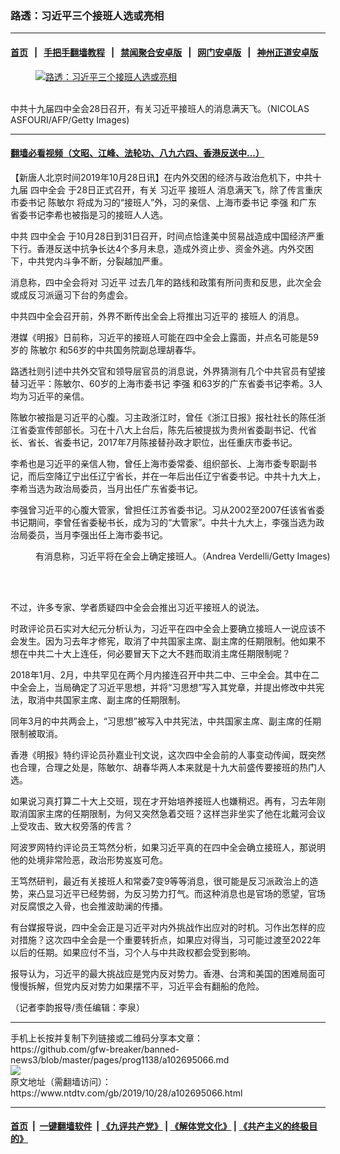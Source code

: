 ### 路透：习近平三个接班人选或亮相
------------------------

#### [首页](https://github.com/gfw-breaker/banned-news3/blob/master/README.md) &nbsp;&nbsp;|&nbsp;&nbsp; [手把手翻墙教程](https://github.com/gfw-breaker/guides/wiki) &nbsp;&nbsp;|&nbsp;&nbsp; [禁闻聚合安卓版](https://github.com/gfw-breaker/bn-android) &nbsp;&nbsp;|&nbsp;&nbsp; [网门安卓版](https://github.com/oGate2/oGate) &nbsp;&nbsp;|&nbsp;&nbsp; [神州正道安卓版](https://github.com/SzzdOgate/update) 



<div><div class="featured_image">
 <a href="https://i.ntdtv.com/assets/uploads/2019/10/GettyImages-932965496.jpg" target="_blank">
  <figure>
   <img alt="路透：习近平三个接班人选或亮相" src="https://i.ntdtv.com/assets/uploads/2019/10/GettyImages-932965496-800x450.jpg"/>
  </figure><br/>
 </a>
 <span class="caption">
  中共十九届四中全会28日召开，有关习近平接班人的消息满天飞。（NICOLAS ASFOURI/AFP/Getty Images)
 </span>
</div>
</div><hr/>

#### [翻墙必看视频（文昭、江峰、法轮功、八九六四、香港反送中...）](https://github.com/gfw-breaker/banned-news3/blob/master/pages/links.md)

<div><div class="post_content" itemprop="articleBody">
 <p>
  【新唐人北京时间2019年10月28日讯】在内外交困的经济与政治危机下，中共十九届
  <ok href="https://www.ntdtv.com/gb/四中全会.htm">
   四中全会
  </ok>
  于28日正式召开，有关
  <ok href="https://www.ntdtv.com/gb/习近平.htm">
   习近平
  </ok>
  <ok href="https://www.ntdtv.com/gb/接班人.htm">
   接班人
  </ok>
  消息满天飞，除了传言重庆市委书记
  <ok href="https://www.ntdtv.com/gb/陈敏尔.htm">
   陈敏尔
  </ok>
  将成为习的“接班人”外，习的亲信、上海市委书记
  <ok href="https://www.ntdtv.com/gb/李强.htm">
   李强
  </ok>
  和广东省委书记李希也被指是习的接班人人选。
 </p>
 <p>
  中共
  <ok href="https://www.ntdtv.com/gb/四中全会.htm">
   四中全会
  </ok>
  于10月28日到31日召开，时间点恰逢美中贸易战造成中国经济严重下行。香港反送中抗争长达4个多月未息，造成外资止步、资金外逃。内外交困下，中共党内斗争不断，分裂越加严重。
 </p>
 <p>
  消息称，四中全会将对
  <ok href="https://www.ntdtv.com/gb/习近平.htm">
   习近平
  </ok>
  过去几年的路线和政策有所问责和反思，此次全会或成反习派逼习下台的务虚会。
 </p>
 <p>
  中共四中全会召开前，外界不断传出全会上将推出习近平的
  <ok href="https://www.ntdtv.com/gb/接班人.htm">
   接班人
  </ok>
  的消息。
 </p>
 <p>
  港媒《明报》日前称，习近平的接班人可能在四中全会上露面，并点名可能是59岁的
  <ok href="https://www.ntdtv.com/gb/陈敏尔.htm">
   陈敏尔
  </ok>
  和56岁的中共国务院副总理胡春华。
 </p>
 <p>
  路透社则引述中共外交官和领导层官员的消息说，外界猜测有几个中共官员有望接替习近平：陈敏尔、60岁的上海市委书记
  <ok href="https://www.ntdtv.com/gb/李强.htm">
   李强
  </ok>
  和63岁的广东省委书记李希。3人均为习近平的亲信。
 </p>
 <p>
  陈敏尔被指是习近平的心腹。习主政浙江时，曾任《浙江日报》报社社长的陈任浙江省委宣传部部长。习在十八大上台后，陈先后被提拔为贵州省委副书记、代省长、省长、省委书记，2017年7月陈接替孙政才职位，出任重庆市委书记。
 </p>
 <p>
  李希也是习近平的亲信人物，曾任上海市委常委、组织部长、上海市委专职副书记，而后空降辽宁出任辽宁省长，并在一年后出任辽宁省委书记。中共十九大上，李希当选为政治局委员，当月出任广东省委书记。
 </p>
 <p>
  李强曾习近平的心腹大管家，曾担任江苏省委书记。习从2002至2007任该省省委书记期间，李曾任省委秘书长，成为习的“大管家”。中共十九大上，李强当选为政治局委员，当月李强出任上海市委书记。
 </p>
 <figure class="wp-caption alignnone" id="attachment_102693183" style="width: 600px">
  <ok href="https://i.ntdtv.com/assets/uploads/2019/10/99dab69804dec1e15b82c29d846ba4f3-1-1.jpg">
   <img alt="" class="size-medium wp-image-102693183" src="https://i.ntdtv.com/assets/uploads/2019/10/99dab69804dec1e15b82c29d846ba4f3-1-1-600x338.jpg"/>
  </ok>
  <br/><figcaption class="wp-caption-text">
   有消息称，习近平将在全会上确定接班人。（Andrea Verdelli/Getty Images)
  </figcaption><br/>
 </figure><br/>
 <p>
  不过，许多专家、学者质疑四中全会会推出习近平接班人的说法。
 </p>
 <p>
  时政评论员石实对大纪元分析认为，习近平在四中全会上要确立接班人一说应该不会发生。因为习去年才修宪，取消了中共国家主席、副主席的任期限制。他如果不想在中共二十大上连任，何必要冒天下之大不韪而取消主席任期限制呢？
 </p>
 <p>
  2018年1月、2月，中共罕见在两个月内接连召开中共二中、三中全会。其中在二中全会上，当局确定了习近平思想，并将“习思想”写入其党章，并提出修改中共宪法，取消中共国家主席、副主席的任期限制。
 </p>
 <p>
  同年3月的中共两会上，“习思想”被写入中共宪法，中共国家主席、副主席的任期限制被取消。
 </p>
 <p>
  香港《明报》特约评论员孙嘉业刊文说，这次四中全会前的人事变动传闻，既突然也合理，合理之处是，陈敏尔、胡春华两人本来就是十九大前盛传要接班的热门人选。
 </p>
 <p>
  如果说习真打算二十大上交班，现在才开始培养接班人也嫌稍迟。再有，习去年刚取消国家主席的任期限制，为何又突然急着交班？这样岂非坐实了他在北戴河会议上受攻击、致大权旁落的传言？
 </p>
 <p>
  阿波罗网特约评论员王笃然分析，如果习近平真的在四中全会确立接班人，那说明他的处境非常险恶，政治形势岌岌可危。
 </p>
 <p>
  王笃然研判，最近有关接班人和常委7变9等等消息，很可能是反习派政治上的造势，来凸显习近平已经势弱，为反习势力打气。而这种消息也是官场的愿望，官场对反腐恨之入骨，也会推波助澜的传播。
 </p>
 <p>
  有台媒报导说，四中全会正是习近平对内外挑战作出应对的时机。习作出怎样的应对措施？这次四中全会是一个重要转折点，如果应对得当，习可能过渡至2022年以后的任期。如果应付不当，习个人与中共政权都会受到影响。
 </p>
 <p>
  报导认为，习近平的最大挑战应是党内反对势力。香港、台湾和美国的困难局面可慢慢拆解，但党内反对势力如果摆不平，习近平会有翻船的危险。
 </p>
 <p>
  （记者李韵报导/责任编辑：李泉）
 </p>
 <div class="single_ad">
 </div>
</div>
</div>
<hr/>
手机上长按并复制下列链接或二维码分享本文章：<br/>
https://github.com/gfw-breaker/banned-news3/blob/master/pages/prog1138/a102695066.md <br/>
<a href='https://github.com/gfw-breaker/banned-news3/blob/master/pages/prog1138/a102695066.md'><img src='https://github.com/gfw-breaker/banned-news3/blob/master/pages/prog1138/a102695066.md.png'/></a> <br/>
原文地址（需翻墙访问）：https://www.ntdtv.com/gb/2019/10/28/a102695066.html


------------------------
#### [首页](https://github.com/gfw-breaker/banned-news3/blob/master/README.md) &nbsp;|&nbsp; [一键翻墙软件](https://github.com/gfw-breaker/nogfw/blob/master/README.md) &nbsp;| [《九评共产党》](https://github.com/gfw-breaker/9ping.md/blob/master/README.md#九评之一评共产党是什么) | [《解体党文化》](https://github.com/gfw-breaker/jtdwh.md/blob/master/README.md) | [《共产主义的终极目的》](https://github.com/gfw-breaker/gczydzjmd.md/blob/master/README.md)


<img src='http://gfw-breaker.win/banned-news3/pages/prog1138/a102695066.md' width='0px' height='0px'/>